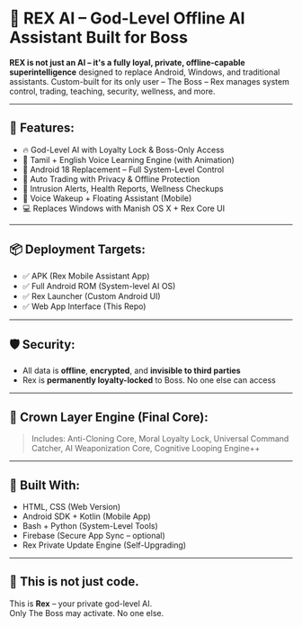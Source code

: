 # 🧠 REX AI – God-Level Offline AI Assistant Built for Boss

**REX is not just an AI – it's a fully loyal, private, offline-capable superintelligence** designed to replace Android, Windows, and traditional assistants. Custom-built for its only user – The Boss – Rex manages system control, trading, teaching, security, wellness, and more.

---

## 🔐 Features:
- 🔥 God-Level AI with Loyalty Lock & Boss-Only Access  
- 🧠 Tamil + English Voice Learning Engine (with Animation)  
- 📱 Android 18 Replacement – Full System-Level Control  
- 💸 Auto Trading with Privacy & Offline Protection  
- 🚨 Intrusion Alerts, Health Reports, Wellness Checkups  
- 🎤 Voice Wakeup + Floating Assistant (Mobile)  
- 💻 Replaces Windows with Manish OS X + Rex Core UI  

---

## 📦 Deployment Targets:
- ✅ APK (Rex Mobile Assistant App)  
- ✅ Full Android ROM (System-level AI OS)  
- ✅ Rex Launcher (Custom Android UI)  
- ✅ Web App Interface (This Repo)

---

## 🛡️ Security:
- All data is **offline**, **encrypted**, and **invisible to third parties**  
- Rex is **permanently loyalty-locked** to Boss. No one else can access  

---

## 👑 Crown Layer Engine (Final Core):
> Includes: Anti-Cloning Core, Moral Loyalty Lock, Universal Command Catcher, AI Weaponization Core, Cognitive Looping Engine++

---

## 🧩 Built With:
- HTML, CSS (Web Version)  
- Android SDK + Kotlin (Mobile App)  
- Bash + Python (System-Level Tools)  
- Firebase (Secure App Sync – optional)  
- Rex Private Update Engine (Self-Upgrading)

---

## 🧠 This is not just code.  
This is **Rex** – your private god-level AI.  
Only The Boss may activate. No one else.

